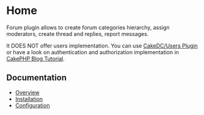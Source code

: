 Home
====

Forum plugin allows to create forum categories hierarchy, assign moderators, create thread and replies, report messages.

It DOES NOT offer users implementation. You can use [CakeDC/Users Plugin](https://github.com/CakeDC/users) or have a look on authentication and authorization implementation in [CakePHP Blog Tutorial](https://book.cakephp.org/3.0/en/tutorials-and-examples/blog-auth-example/auth.html).

Documentation
-------------

* [Overview](Documentation/Overview.md)
* [Installation](Documentation/Installation.md)
* [Configuration](Documentation/Configuration.md)
